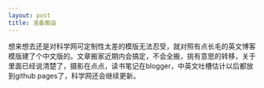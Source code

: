 ```yaml
---
layout: post
title: 准备搬运
---
```


想来想去还是对科学网可定制性太差的模版无法忍受，就对照有点长毛的英文博客模版建了个中文版的。文章搬家近期内会搞定，不会全搬，挑有意思的转移，关于里面已经说清楚了，摄影在点点，读书笔记在blogger，中英文吐槽估计以后都放到github pages了，科学网还会继续更新。
